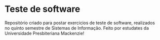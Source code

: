 <h1>Teste de software</h1>
Repositório criado para postar exercicios de teste de software, realizados no quinto semestre de Sistemas de Informação.
Feito por estudates da Universidade Presbiteriana Mackenzie!
